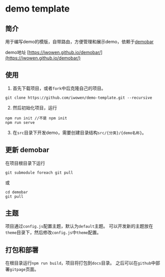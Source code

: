 # demo template

## 简介

用于编写demo的模版，自带路由，方便管理和展示demo，依赖于[demobar](https://github.com/iwowen/demobar)

demo地址 [https://iwowen.github.io/demobar/](https://iwowen.github.io/demobar/)

## 使用

1. 首先下载项目，或者`fork`中后克隆自己的项目。

```shell
git clone https://github.com/iwowen/demo-template.git --recursive
```

2. 然后初始化项目，运行

```shell
npm run init //不是 npm init
npm run serve
```

3. 在`src`目录下开发demo，需要创建目录结构`src/{分类}/{demo名称}`。

## 更新 demobar

在项目根目录下运行
```shell
git submodule foreach git pull
```
或
```shell
cd demobar
git pull
```

## 主题

项目通过`config.js`配置主题，默认为`default`主题。
可以开发新的主题放在`theme`目录下，然后修改`config.js`中`theme`配置。

## 打包和部署

在根目录运行`npm run build`，项目将打包到`docs`目录。
之后可以在`github`中部署`gitpage`页面。
